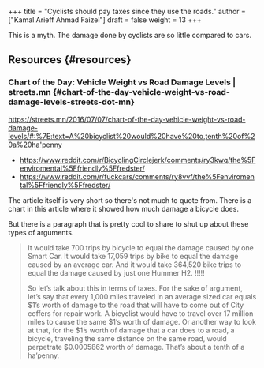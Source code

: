 +++
title = "Cyclists should pay taxes since they use the roads."
author = ["Kamal Arieff Ahmad Faizel"]
draft = false
weight = 13
+++

This is a myth. The damage done by cyclists are so little compared to cars.


## Resources {#resources}


### Chart of the Day: Vehicle Weight vs Road Damage Levels | streets.mn {#chart-of-the-day-vehicle-weight-vs-road-damage-levels-streets-dot-mn}

<https://streets.mn/2016/07/07/chart-of-the-day-vehicle-weight-vs-road-damage-levels/#:%7E:text=A%20bicyclist%20would%20have%20to,tenth%20of%20a%20ha'penny>

-   <https://www.reddit.com/r/BicyclingCirclejerk/comments/ry3kwq/the%5Fenviromental%5Ffriendly%5Ffredster/>
-   <https://www.reddit.com/r/fuckcars/comments/ry8vvf/the%5Fenviromental%5Ffriendly%5Ffredster/>

The article itself is very short so there's not much to quote from. There is a chart in this article where it showed how much damage a bicycle does.

But there is a paragraph that is pretty cool to share to shut up about these types of arguments.

> It would take 700 trips by bicycle to equal the damage caused by one Smart Car. It would take 17,059 trips by bike to equal the damage caused by an average car. And it would take 364,520 bike trips to equal the damage caused by just one Hummer H2. !!!!!
>
> So let’s talk about this in terms of taxes. For the sake of argument, let’s say that every 1,000 miles traveled in an average sized car equals $1’s worth of damage to the road that will have to come out of City coffers for repair work. A bicyclist would have to travel over 17 million miles to cause the same $1’s worth of damage.  Or another way to look at that, for the $1’s worth of damage that a car does to a road, a bicycle, traveling the same distance on the same road, would perpetrate $0.0005862 worth of damage. That’s about a tenth of a ha’penny.
